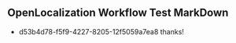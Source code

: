 ## OpenLocalization Workflow Test MarkDown
* d53b4d78-f5f9-4227-8205-12f5059a7ea8 thanks!

<!--HONumber=Jul16_HO2-->


